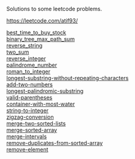Solutions to some leetcode problems.

https://leetcode.com/atif93/

[best_time_to_buy_stock](https://leetcode.com/problems/best-time-to-buy-and-sell-stock) <br>
[binary_tree_max_path_sum](https://leetcode.com/problems/binary-tree-maximum-path-sum) <br>
[reverse_string](https://leetcode.com/problems/reverse-string) <br>
[two_sum](https://leetcode.com/problems/two-sum) <br>
[reverse_integer](https://leetcode.com/problems/reverse-integer) <br>
[palindrome_number](https://leetcode.com/problems/palindrome-number) <br>
[roman_to_integer](https://leetcode.com/problems/roman-to-integer) <br>
[longest-substring-without-repeating-characters](https://leetcode.com/problems/longest-substring-without-repeating-characters) <br>
[add-two-numbers](https://leetcode.com/problems/add-two-numbers) <br>
[longest-palindromic-substring](https://leetcode.com/problems/longest-palindromic-substring) <br>
[valid-parentheses](https://leetcode.com/problems/valid-parentheses) <br>
[container-with-most-water](https://leetcode.com/problems/container-with-most-water) <br>
[string-to-integer](https://leetcode.com/problems/string-to-integer) <br>
[zigzag-conversion](https://leetcode.com/problems/zigzag-conversion) <br>
[merge-two-sorted-lists](https://leetcode.com/problems/merge-two-sorted-lists) <br>
[merge-sorted-array](https://leetcode.com/problems/merge-sorted-array) <br>
[merge-intervals](https://leetcode.com/problems/merge-intervals/) <br>
[remove-duplicates-from-sorted-array](https://leetcode.com/problems/remove-duplicates-from-sorted-array/description/) <br>
[remove-element](https://leetcode.com/problems/remove-element/description/) <br>